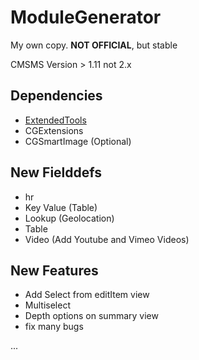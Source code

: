 # ModuleGenerator
My own copy. **NOT OFFICIAL**, but stable

CMSMS Version > 1.11 not 2.x

## Dependencies
* [ExtendedTools](https://github.com/albertcansado/ExtendedTools)
* CGExtensions
* CGSmartImage (Optional)

## New Fielddefs
* hr
* Key Value (Table)
* Lookup (Geolocation)
* Table
* Video (Add Youtube and Vimeo Videos)

## New Features
* Add Select from editItem view
* Multiselect
* Depth options on summary view
* fix many bugs

...

